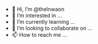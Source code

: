 - 👋 Hi, I’m @thelnwaon
- 👀 I’m interested in ...
- 🌱 I’m currently learning ...
- 💞️ I’m looking to collaborate on ...
- 📫 How to reach me ...

<!---
thelnwaon/thelnwaon is a ✨ special ✨ repository because its `README.md` (this file) appears on your GitHub profile.
You can click the Preview link to take a look at your changes.
--->
